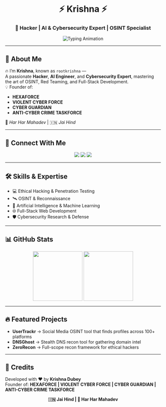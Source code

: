 <!-- Profile Header -->
<h1 align="center">⚡ Krishna ⚡</h1>
<h3 align="center">🚀 Hacker | AI & Cybersecurity Expert | OSINT Specialist</h3>

<!-- Glowing Typing SVG -->
<p align="center">
  <img src="https://readme-typing-svg.demolab.com?font=Fira+Code&size=24&pause=1000&color=F700FF&center=true&vCenter=true&width=600&lines=Ethical+Hacker;AI+Developer;OSINT+Expert;Cybersecurity+Researcher;Full+Stack+Developer" alt="Typing Animation">
</p>

---

## 🌟 About Me
🔥 I’m **Krishna**, known as `rootkrishna` —  
A passionate **Hacker**, **AI Engineer**, and **Cybersecurity Expert**, mastering the art of OSINT, Red Teaming, and Full-Stack Development.  
💡 Founder of:
- **HEXAFORCE**
- **VIOLENT CYBER FORCE**
- **CYBER GUARDIAN**
- **ANTI-CYBER CRIME TASKFORCE**

🚩 _Har Har Mahadev_ | 🇮🇳 _Jai Hind_

---

## 📡 Connect With Me  
<p align="center">
  <a href="https://instagram.com/rootkrishna" target="_blank"><img src="https://img.shields.io/badge/Instagram-%23E4405F.svg?&style=for-the-badge&logo=instagram&logoColor=white"/></a>
  <a href="https://github.com/rootkrishna" target="_blank"><img src="https://img.shields.io/badge/GitHub-%23121011.svg?&style=for-the-badge&logo=github&logoColor=white"/></a>
  <a href="https://t.me/rootkrishna" target="_blank"><img src="https://img.shields.io/badge/Telegram-%230088cc.svg?&style=for-the-badge&logo=telegram&logoColor=white"/></a>
</p>

---

## 🛠 Skills & Expertise
- 💻 Ethical Hacking & Penetration Testing  
- 🛰 OSINT & Reconnaissance  
- 🤖 Artificial Intelligence & Machine Learning  
- 🌐 Full-Stack Web Development  
- 🛡 Cybersecurity Research & Defense  

---

## 📊 GitHub Stats
<p align="center">
  <img src="https://github-readme-stats.vercel.app/api?username=rootkrishna&show_icons=true&theme=tokyonight" height="160px"/>
  <img src="https://github-readme-streak-stats.herokuapp.com/?user=rootkrishna&theme=tokyonight" height="160px"/>
</p>

---

## 🔥 Featured Projects
- **UserTrackr** → Social Media OSINT tool that finds profiles across 100+ platforms  
- **DNSGhost** → Stealth DNS recon tool for gathering domain intel  
- **ZeroRecon** → Full-scope recon framework for ethical hackers  

---

## 🙏 Credits
Developed with ❤️ by **Krishna Dubey**  
Founder of: **HEXAFORCE | VIOLENT CYBER FORCE | CYBER GUARDIAN | ANTI-CYBER CRIME TASKFORCE**  
<p align="center"> <b>🇮🇳 Jai Hind | 🚩 Har Har Mahadev</b> </p>
